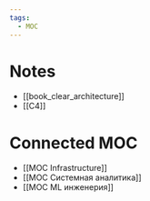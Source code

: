 ```yaml
---
tags:
  - MOC
---
```


# Notes
- [[book_clear_architecture]]
- [[C4]]

# Connected MOC
- [[MOC Infrastructure]]
- [[MOC Системная аналитика]]
- [[MOC ML инженерия]]